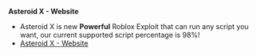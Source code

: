 **Asteroid X - Website**
- Asteroid X is new **Powerful** Roblox Exploit that can run any script you want, our current supported script percentage is 98%!
- [Asteroid X - Website](https://marcel46509.github.io/astroteam)
